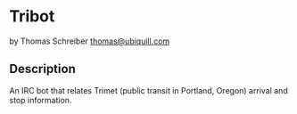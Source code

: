 # Tribot

by Thomas Schreiber <thomas@ubiquill.com>

## Description

An IRC bot that relates Trimet (public transit in Portland, Oregon) arrival
and stop information.

